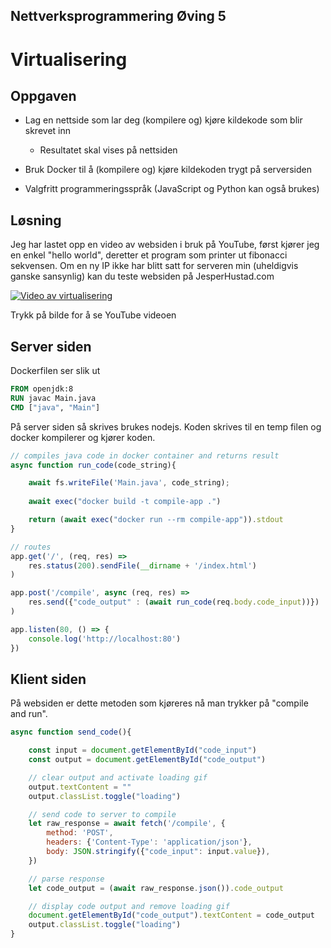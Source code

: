 ## Nettverksprogrammering Øving 5
# Virtualisering
 


## Oppgaven
- Lag en nettside som lar deg
(kompilere og) kjøre kildekode
som blir skrevet inn

    - Resultatet skal vises på
nettsiden

- Bruk Docker til å (kompilere og)
kjøre kildekoden trygt på
serversiden

- Valgfritt programmeringsspråk
(JavaScript og Python kan også
brukes)

## Løsning

Jeg har lastet opp en video av websiden i bruk på YouTube, først kjører jeg en enkel "hello world", deretter et program som printer ut fibonacci sekvensen. Om en ny IP ikke har blitt satt for serveren min (uheldigvis ganske sansynlig) kan du teste websiden på JesperHustad.com

<!-- DIRECT YOUTUBE THUMBNAIL FALLBACK
[![Video av virtualisering](https://img.youtube.com/vi/fmvWEYnWIlY/0.jpg)](https://youtu.be/fmvWEYnWIlY) -->

[![Video av virtualisering](https://i.imgur.com/v77Xa44.png)](https://youtu.be/fmvWEYnWIlY)


Trykk på bilde for å se YouTube videoen

## Server siden

Dockerfilen ser slik ut

```dockerfile
FROM openjdk:8
RUN javac Main.java
CMD ["java", "Main"]
```

På server siden så skrives brukes nodejs. Koden skrives til en temp filen og docker kompilerer og kjører koden. 

```javascript
// compiles java code in docker container and returns result
async function run_code(code_string){

    await fs.writeFile('Main.java', code_string);
    
    await exec("docker build -t compile-app .")

    return (await exec("docker run --rm compile-app")).stdout
} 

// routes
app.get('/', (req, res) => 
    res.status(200).sendFile(__dirname + '/index.html') 
)

app.post('/compile', async (req, res) => 
    res.send({"code_output" : (await run_code(req.body.code_input))}) 
)

app.listen(80, () => {
    console.log('http://localhost:80')
})
```

## Klient siden
På websiden er dette metoden som kjøreres nå man trykker på "compile and run".

```javascript
async function send_code(){

    const input = document.getElementById("code_input")
    const output = document.getElementById("code_output")

    // clear output and activate loading gif
    output.textContent = ""
    output.classList.toggle("loading")

    // send code to server to compile
    let raw_response = await fetch('/compile', {
        method: 'POST', 
        headers: {'Content-Type': 'application/json'},
        body: JSON.stringify({"code_input": input.value}),
    })

    // parse response
    let code_output = (await raw_response.json()).code_output

    // display code output and remove loading gif
    document.getElementById("code_output").textContent = code_output
    output.classList.toggle("loading")
}
```